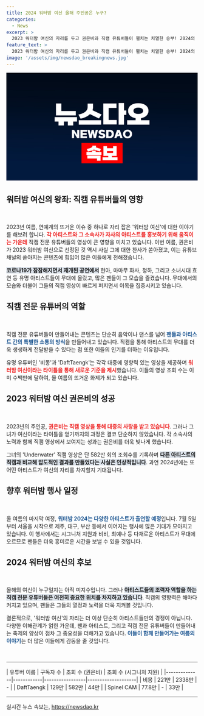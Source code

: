 ```yaml
---
title: 2024 워터밤 여신 올해 주인공은 누구?
categories:
  - News
excerpt: >
  2023 워터밤 여신의 자리를 두고 권은비와 직캠 유튜버들이 펼치는 치열한 승부! 2024의 차기 여신은 누가 될지, 시그니처 지원의 선전 속 흥미진진한 결과가 기다리고 있다. 클릭해 더 알아보세요!
feature_text: >
  2023 워터밤 여신의 자리를 두고 권은비와 직캠 유튜버들이 펼치는 치열한 승부! 2024의 차기 여신은 누가 될지, 시그니처 지원의 선전 속 흥미진진한 결과가 기다리고 있다. 클릭해 더 알아보세요!
image: '/assets/img/newsdao_breakingnews.jpg'
---
```


<p><img src="/assets/img/newsdao_breakingnews.jpg" alt="ranknews 속보" /></p>

<h2 data-ke-size="size26">워터밤 여신의 왕좌: 직캠 유튜버들의 영향</h2>

<p data-ke-size="size16">&nbsp;</p>

<p>2023년 여름, 연예계의 뜨거운 이슈 중 하나로 자리 잡은 '워터밤 여신'에 대한 이야기를 해보려 합니다. <b><span style="color: #ee2323;">각 아티스트와 그 소속사가 자사의 아티스트를 홍보하기 위해 움직이는 가운데</span></b> 직캠 전문 유튜버들의 영상이 큰 영향을 미치고 있습니다. 이번 여름, 권은비가 2023 워터밤 여신으로 선정된 것 역시 사실 그에 대한 찬사가 쏟아졌고, 이는 유튜브 채널의 쏟아지는 콘텐츠에 힘입어 많은 이들에게 전해졌습니다.</p>

<p><b><span style="background-color: #21538527;">코로나19가 잠잠해지면서 재개된 공연에서</span></b> 현아, 마마무 화사, 청하, 그리고 소녀시대 효연 등 유명 아티스트들이 무대에 올랐고, 많은 팬들이 그 모습을 즐겼습니다. 무대에서의 모습와 더불어 그들의 직캠 영상이 빠르게 퍼지면서 이목을 집중시키고 있습니다.</p>

<h2 data-ke-size="size26">직캠 전문 유튜버의 역할</h2>

<p data-ke-size="size16">&nbsp;</p>

<p>직캠 전문 유튜버들이 만들어내는 콘텐츠는 단순히 음악이나 댄스를 넘어 <b><span style="color: #1a5490;">팬들과 아티스트 간의 특별한 소통의 방식</span></b>을 만들어내고 있습니다. 직캠을 통해 아티스트의 무대를 더욱 생생하게 전달받을 수 있다는 점 또한 이들의 인기를 더하는 이유입니다.</p>

<p>유명 유튜버인 '비몽'과 'DaftTaengk'는 각각 대중에 영향력 있는 영상을 제공하며 <b><span style="color: #ee2323;">워터밤 여신이라는 타이틀을 통해 새로운 기준을 제시</span></b>했습니다. 이들의 영상 조회 수는 이미 수백만에 달하여, 올 여름의 뜨거운 화제가 되고 있습니다.</p>

<h2 data-ke-size="size26">2023 워터밤 여신 권은비의 성공</h2>

<p data-ke-size="size16">&nbsp;</p>

<p>2023년의 주인공, <b><span style="color: #ee2323;">권은비는 직캠 영상을 통해 대중의 사랑을 받고 있습니다</span></b>. 그러나 그녀가 여신이라는 타이틀을 얻기까지의 과정은 결코 단순하지 않았습니다. 각 소속사의 노력과 함께 직캠 영상에서 보여지는 성과는 권은비를 더욱 빛나게 했습니다.</p>

<p>그녀의 'Underwater' 직캠 영상은 단 582만 회의 조회수를 기록하며 <b><span style="background-color: #21538527;">다른 아티스트의 직캠과 비교해 압도적인 결과를 만들었다는 사실은 인상적입니다</span></b>. 과연 2024년에는 또 어떤 아티스트가 여신의 자리를 차지할지 기대됩니다.</p>

<h2 data-ke-size="size26">향후 워터밤 행사 일정</h2>

<p data-ke-size="size16">&nbsp;</p>

<p>올 여름의 마지막 여정, <b><span style="color: #1a5490;">워터밤 2024는 다양한 아티스트가 출연할 예정</span></b>입니다. 7월 5일부터 서울을 시작으로 제주, 대구, 부산 등에서 이어지는 행사에 많은 기대가 모아지고 있습니다. 이 행사에서는 시그니처 지원과 비비, 최예나 등 다채로운 아티스트가 무대에 오르므로 팬들은 더욱 흥미로운 시간을 보낼 수 있을 것입니다.</p>

<h2 data-ke-size="size26">2024 워터밤 여신의 후보</h2>

<p data-ke-size="size16">&nbsp;</p>

<p>올해의 여신이 누구일지는 아직 미지수입니다. 그러나 <b><span style="background-color: #21538527;">아티스트들의 조력자 역할을 하는 직캠 전문 유튜버들은 여전히 중요한 위치를 차지하고 있습니다</span></b>. 직캠의 영향력은 해마다 커지고 있으며, 팬들은 그들의 열정과 노력을 더욱 지켜볼 것입니다.</p>

<p>결론적으로, '워터밤 여신'의 자리는 더 이상 단순히 아티스트들만의 경쟁이 아닙니다. 다양한 이해관계가 얽힌 가운데, 팬과 아티스트, 그리고 직캠 전문 유튜버들이 만들어내는 축제의 양상이 점차 그 중요성을 더해가고 있습니다. <b><span style="color: #1a5490;">이들이 함께 만들어가는 여름의 이야기</span></b>는 더 많은 이들에게 감동을 줄 것입니다. </p>

<p data-ke-size="size16">&nbsp;</p>

<hr style="height: 3px; background-color: #ccc; border: none;" />

<p>| 유튜버 이름 | 구독자 수 | 조회 수 (권은비) | 조회 수 (시그니처 지원) |
|--------------|------------|-----------------|--------------------|
| 비몽          | 221만     | 2338만          | -                  |
| DaftTaengk    | 129만     | 582만           | 44만               |
| Spinel CAM     | 77.8만    | -               | 33만               |</p>

<hr style="height: 3px; background-color: #ccc; border: none;" />
실시간 뉴스 속보는, <a href="https://newsdao.kr" rel="dofollow">https://newsdao.kr</a>


